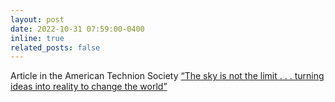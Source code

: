 ```yaml
---
layout: post
date: 2022-10-31 07:59:00-0400
inline: true
related_posts: false
---
```

Article in the American Technion Society
[“The sky is not the limit . . . turning ideas into reality to change the world”](https://ats.org/our-impact/the-sky-is-not-the-limit-turning-ideas-into-reality-to-change-the-world/)
